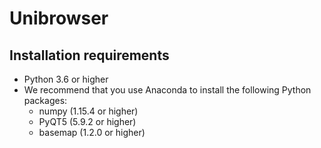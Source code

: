 # Unibrowser

## Installation requirements
- Python 3.6 or higher
- We recommend that you use Anaconda to install the following Python packages:
  - numpy (1.15.4 or higher)
  - PyQT5 (5.9.2 or higher)
  - basemap (1.2.0 or higher)
